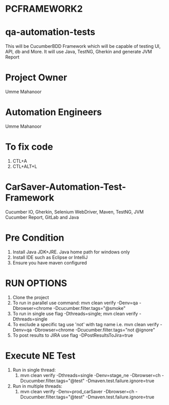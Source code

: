 # PCFRAMEWORK2

# qa-automation-tests
This will be CucumberBDD Framework which will be capable of testing UI, API, db and More. It will use Java, TestNG, Gherkin and generate JVM Report

# Project Owner
Umme Mahanoor

# Automation Engineers
Umme Mahanoor


# To fix code
1. CTL+A
2. CTL+ALT+L

# CarSaver-Automation-Test-Framework
Cucumber IO, Gherkin, Selenium WebDriver, Maven, TestNG, JVM Cucumber Report, GitLab and Java

# Pre Condition
1. Install Java JDK+JRE. Java home path for windows only
2. Install IDE such as Eclipse or IntelliJ
3. Ensure you have maven configured

# RUN OPTIONS
1. Clone the project
2. To run in parallel use command: mvn clean verify -Denv=qa -Dbrowser=chrome -Dcucumber.filter.tags="@smoke"
3. To run in single use flag -Dthreads=single; mvn clean verify -Dthreads=single
4. To exclude a specific tag use 'not' with tag name i.e. mvn clean verify -Denv=qa -Dbrowser=chrome -Dcucumber.filter.tags="not @ignore"
5. To post results to JIRA use flag -DPostResultsToJira=true

# Execute NE Test
1. Run in single thread:
    1. mvn clean verify -Dthreads=single -Denv=stage_ne -Dbrowser=ch -Dcucumber.filter.tags="@test" -Dmaven.test.failure.ignore=true
2. Run in multiple threads:
    1. mvn clean verify -Denv=prod_carSaver -Dbrowser=ch -Dcucumber.filter.tags="@test" -Dmaven.test.failure.ignore=true


